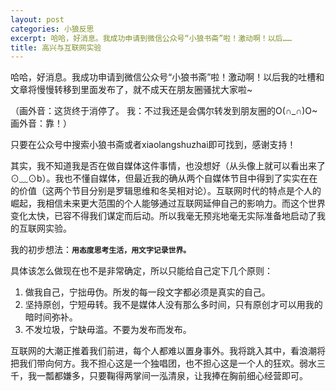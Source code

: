 ```yaml
---
layout: post
categories: 小狼反思
excerpt: 哈哈，好消息。我成功申请到微信公众号“小狼书斋”啦！激动啊！以后……
title: 高兴与互联网实验
---
```


哈哈，好消息。我成功申请到微信公众号“小狼书斋”啦！激动啊！以后我的吐槽和文章将慢慢转移到里面发布了，就不成天在朋友圈骚扰大家啦~

（画外音：这货终于消停了。
  我：不过我还是会偶尔转发到朋友圈的O(∩_∩)O~
  画外音：靠！）
  
只要在公众号中搜索小狼书斋或者xiaolangshuzhai即可找到，感谢支持！

其实，我不知道我是否在做自媒体这件事情，也没想好（从头像上就可以看出来了⊙﹏⊙b）。我也不懂自媒体，但最近我的确从两个自媒体节目中得到了实实在在的价值（这两个节目分别是罗辑思维和冬吴相对论）。互联网时代的特点是个人的崛起，我相信未来更大范围的个人能够通过互联网延伸自己的影响力。而这个世界变化太快，已容不得我们谋定而后动。所以我毫无预兆地毫无实际准备地启动了我的互联网实验。

我的初步想法：**`用态度思考生活，用文字记录世界。`**

具体该怎么做现在也不是非常确定，所以只能给自己定下几个原则：

1. 做我自己，宁拙毋伪。所发的每一段文字都必须是真实的自己。
2. 坚持原创，宁短毋转。我不是媒体人没有那么多时间，只有原创才可以用我的暗时间弥补。
3. 不发垃圾，宁缺毋滥。不要为发布而发布。

互联网的大潮正推着我们前进，每个人都难以置身事外。我将跳入其中，看浪潮将把我们带向何方。我不担心这是一个独唱团，也不担心这是一个人的狂欢。弱水三千，我一瓢都嫌多，只要鞠得两掌间一泓清泉，让我捧在胸前细心经营即可。